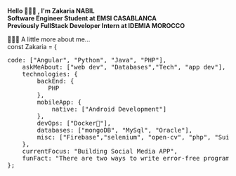 **Hello 🙋🏻‍♂️ , I'm Zakaria NABIL  
Software Engineer Student at EMSI CASABLANCA  
Previously FullStack Developer Intern at IDEMIA MOROCCO**
  
👨🏻‍💻 A little more about me...  
const Zakaria = {  
 <pre>code: ["Angular", "Python", "Java", "PHP"],  
    askMeAbout: ["web dev", "Databases","Tech", "app dev"],  
    technologies: {
        backEnd: {
           PHP
        },    
        mobileApp: {
            native: ["Android Development"]
        },   
        devOps: ["Docker🐳"],  
        databases: ["mongoDB", "MySql", "Oracle"],   
        misc: ["Firebase","selenium", "open-cv", "php", "SuiteApp"]. 
    },  
    currentFocus: "Building Social Media APP",  
    funFact: "There are two ways to write error-free programs; only the third one works"  
};
